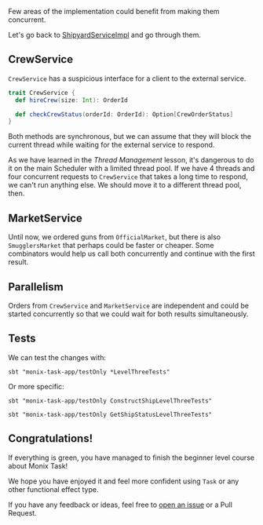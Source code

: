 Few areas of the implementation could benefit from making them concurrent.

Let's go back to [ShipyardServiceImpl](https://github.com/scalazone/monix-exercises/blob/main/monix-task-app/src/main/scala/scalazone/monix/app/domain/ShipyardServiceImpl.scala) and go through them.

## CrewService

`CrewService` has a suspicious interface for a client to the external service.

```scala 
trait CrewService {
  def hireCrew(size: Int): OrderId

  def checkCrewStatus(orderId: OrderId): Option[CrewOrderStatus]
}
```

Both methods are synchronous, but we can assume that they will block the current thread while waiting for the external service to respond.

As we have learned in the _Thread Management_ lesson, it's dangerous to do it on the main Scheduler with a limited thread pool.
If we have 4 threads and four concurrent requests to `CrewService` that takes a long time to respond, we can't run anything else.
We should move it to a different thread pool, then.

## MarketService

Until now, we ordered guns from `OfficialMarket`, but there is also `SmugglersMarket` that perhaps could be faster or cheaper.
Some combinators would help us call both concurrently and continue with the first result.

## Parallelism

Orders from `CrewService` and `MarketService` are independent and could be started concurrently so that we could wait for both results simultaneously.

## Tests

We can test the changes with:

``` 
sbt "monix-task-app/testOnly *LevelThreeTests"
```

Or more specific:

``` 
sbt "monix-task-app/testOnly ConstructShipLevelThreeTests"
```

``` 
sbt "monix-task-app/testOnly GetShipStatusLevelThreeTests"
```

## Congratulations!

If everything is green, you have managed to finish the beginner level course about Monix Task!

We hope you have enjoyed it and feel more confident using `Task` or any other functional effect type.

If you have any feedback or ideas, feel free to [open an issue](https://github.com/scalazone/monix/issues) or a Pull Request.
